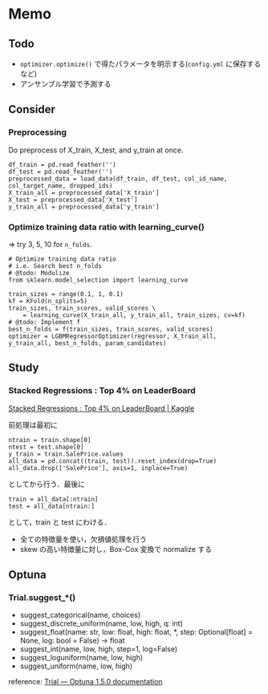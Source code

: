 # Memo

## Todo

- `optimizer.optimize()` で得たパラメータを明示する(`config.yml` に保存するなど)
- アンサンブル学習で予測する

## Consider

### Preprocessing

Do preprocess of X_train, X_test, and y_train at once.

```
df_train = pd.read_feather('')
df_test = pd.read_feather('')
preprocessed_data = load_data(df_train, df_test, col_id_name, col_target_name, dropped_ids)
X_train_all = preprocessed_data['X_train']
X_test = preprocessed_data['X_test']
y_train_all = preprocessed_data['y_train']
```

### Optimize training data ratio with learning_curve()

=> try 3, 5, 10 for `n_folds`.

```
# Optimize training data ratio
# i.e. Search best n_folds
# @todo: Modulize
from sklearn.model_selection import learning_curve

train_sizes = range(0.1, 1, 0.1)
kf = KFold(n_splits=5)
train_sizes, train_scores, valid_scores \
    = learning_curve(X_train_all, y_train_all, train_sizes, cv=kf)
# @todo: Implement f
best_n_folds = f(train_sizes, train_scores, valid_scores)
optimizer = LGBMRegressorOptimizer(regressor, X_train_all, y_train_all, best_n_folds, param_candidates)
```

## Study

### Stacked Regressions : Top 4% on LeaderBoard

[Stacked Regressions : Top 4% on LeaderBoard | Kaggle](https://www.kaggle.com/serigne/stacked-regressions-top-4-on-leaderboard)

前処理は最初に

```
ntrain = train.shape[0]
ntest = test.shape[0]
y_train = train.SalePrice.values
all_data = pd.concat((train, test)).reset_index(drop=True)
all_data.drop(['SalePrice'], axis=1, inplace=True)
```

としてから行う．最後に

```
train = all_data[:ntrain]
test = all_data[ntrain:]
```

として，train と test にわける．

- 全ての特徴量を使い，欠損値処理を行う
- skew の高い特徴量に対し，Box-Cox 変換で normalize する

## Optuna

### Trial.suggest_*()

- suggest_categorical(name, choices)
- suggest_discrete_uniform(name, low, high, q: int)
- suggest_float(name: str, low: float, high: float, *, step: Optional[float] = None, log: bool = False) -> float
- suggest_int(name, low, high, step=1, log=False)
- suggest_loguniform(name, low, high)
- suggest_uniform(name, low, high)

reference: [Trial — Optuna 1.5.0 documentation](https://optuna.readthedocs.io/en/stable/reference/trial.html)
